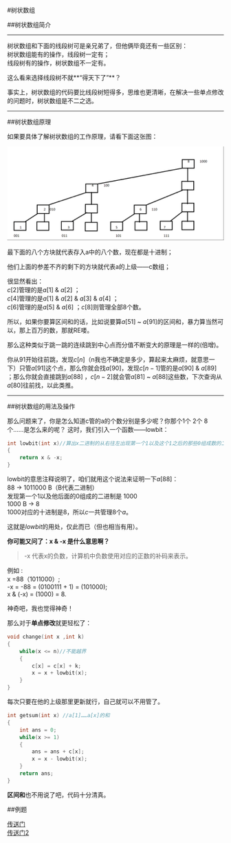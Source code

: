 #树状数组

##树状数组简介

***


树状数组和下面的线段树可是亲兄弟了，但他俩毕竟还有一些区别：<br>
树状数组能有的操作，线段树一定有；<br>
线段树有的操作，树状数组不一定有。

这么看来选择线段树不就**“得天下了”**？

事实上，树状数组的代码要比线段树短得多，思维也更清晰，在解决一些单点修改的问题时，树状数组是不二之选。

***

##树状数组原理

如果要具体了解树状数组的工作原理，请看下面这张图：

![](./images/bit1.png)


最下面的八个方块就代表存入a中的八个数，现在都是十进制；

他们上面的参差不齐的剩下的方块就代表a的上级——c数组；

很显然看出：<br>
$c[2]$管理的是$a[1]$ & $a[2]$ ；<br>
$c[4]$管理的是$a[1]$ & $a[2]$ & $a[3]$ & $a[4]$ ；<br>
$c[6]$管理的是$a[5]$ & $a[6]$ ；$c[8]$则管理全部8个数。

所以，如果你要算区间和的话，比如说要算$a[51]$ ~ $a[91]$的区间和，暴力算当然可以，那上百万的数，那就RE喽。

那么这种类似于跳一跳的连续跳到中心点而分值不断变大的原理是一样的(倍增)。

你从91开始往前跳，发现$c[n]$（n我也不确定是多少，算起来太麻烦，就意思一下）只管$a[91]$这个点，那么你就会找$a[90]$，发现$c[n - 1]$管的是$a[90]$ & $a[89]$ ；那么你就会直接跳到$a[88]$ ，$c[n - 2]$就会管$a[81]$ ~ $a[88]$这些数，下次查询从$a[80]$往前找，以此类推。
***
##树状数组的用法及操作

那么问题来了，你是怎么知道c管的a的个数分别是多少呢？你那个1个 2个 8个……是怎么来的呢？
这时，我们引入一个函数——lowbit：
```cpp
int lowbit(int x)//算出x二进制的从右往左出现第一个1以及这个1之后的那些0组成数的二进制对应的十进制的数 
{
    return x & -x;
}
```
lowbit的意思注释说明了，咱们就用这个说法来证明一下$a[88]$：<br>
88 -> 1011000 B（B代表二进制）<br>
发现第一个1以及他后面的0组成的二进制是 1000<br>
1000 B -> 8<br>
1000对应的十进制是8，所以$c$一共管理8个$a$。

这就是$lowbit$的用处，仅此而已（但也相当有用）。

**你可能又问了：x & -x 是什么意思啊？**

>-x 代表x的负数，计算机中负数使用对应的正数的补码来表示。

例如 :<br>
x =88（1011000）;<br>
-x = -88 = (0100111 + 1) = (101000);<br>
x & (-x) = (1000) = 8.

神奇吧，我也觉得神奇！

 

那么对于**单点修改**就更轻松了：

```cpp
void change(int x ,int k)
{
    while(x <= n)//不能越界 
    {
        c[x] = c[x] + k;
        x = x + lowbit(x);
    }
}
```

每次只要在他的上级那里更新就行，自己就可以不用管了。

```cpp
int getsum(int x) //a[1]……a[x]的和 
{
    int ans = 0;
    while(x >= 1)
    {
        ans = ans + c[x];
        x = x - lowbit(x);
    }
    return ans;
}
```

**区间和**也不用说了吧，代码十分清真。

##例题


[传送门](https://www.luogu.org/problemnew/show/P3374)<br>
[传送门2](https://www.luogu.org/problemnew/show/P3368)
